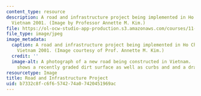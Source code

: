 ```yaml
---
content_type: resource
description: A road and infrastructure project being implemented in Ho Chi Minh City,
  Vietnam 2001. (Image by Professor Annette M. Kim.)
file: https://ol-ocw-studio-app-production.s3.amazonaws.com/courses/11-484-project-appraisal-in-developing-countries-spring-2005/b7332c8fc6f6574274a07420451969ac_11-484s05.jpg
file_type: image/jpeg
image_metadata:
  caption: A road and infrastructure project being implemented in Ho Chi Minh City,
    Vietnam 2001. (Image courtesy of Prof. Annette M. Kim.)
  credit: ''
  image-alt: A photograph of a new road being constructed in Vietnam.  The photograph
    shows a recently graded dirt surface as well as curbs and and a drainage system.
resourcetype: Image
title: Road and Infrastructure Project
uid: b7332c8f-c6f6-5742-74a0-7420451969ac
---
```

